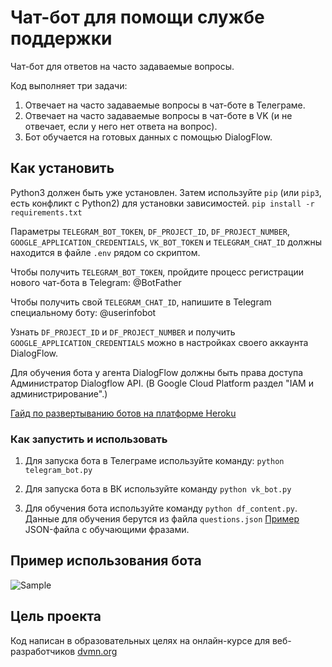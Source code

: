 # Чат-бот для помощи службе поддержки

Чат-бот для ответов на часто задаваемые вопросы.

Код выполняет три задачи:
1) Отвечает на часто задаваемые вопросы в чат-боте в Телеграме.
2) Отвечает на часто задаваемые вопросы в чат-боте в VK (и не отвечает, если у него нет ответа на вопрос).
3) Бот обучается на готовых данных с помощью DialogFlow.

## Как установить

Python3 должен быть уже установлен. Затем используйте `pip` (или `pip3`, есть конфликт с Python2) для установки зависимостей.
`pip install -r requirements.txt`

Параметры `TELEGRAM_BOT_TOKEN`, `DF_PROJECT_ID`, `DF_PROJECT_NUMBER`, `GOOGLE_APPLICATION_CREDENTIALS`, `VK_BOT_TOKEN` и `TELEGRAM_CHAT_ID` должны находится в файле `.env` рядом со скриптом.

Чтобы получить `TELEGRAM_BOT_TOKEN`, пройдите процесс регистрации нового чат-бота в Telegram: @BotFather

Чтобы получить свой `TELEGRAM_CHAT_ID`, напишите в Telegram специальному боту: @userinfobot

Узнать `DF_PROJECT_ID` и `DF_PROJECT_NUMBER` и получить `GOOGLE_APPLICATION_CREDENTIALS` можно в настройках своего аккаунта DialogFlow.

Для обучения бота у агента DialogFlow должны быть права доступа Администратор Dialogflow API. (В Google Cloud Platform раздел "IAM и администрирование".)

[Гайд по развертыванию ботов на платформе Heroku](https://devcenter.heroku.com/articles/getting-started-with-python)

### Как запустить и использовать

1. Для запуска бота в Телеграме используйте команду: `python telegram_bot.py`

2. Для запуска бота в ВК используйте команду `python vk_bot.py`

3. Для обучения бота используйте команду `python df_content.py`. Данные для обучения берутся из файла `questions.json`
[Пример](https://github.com/gmatrunich/support-bot/blob/master/questions.json) JSON-файла с обучающими фразами.

## Пример использования бота

![Sample](https://dvmn.org/media/filer_public/1e/f6/1ef61183-56ad-4094-b3d0-21800bdb8b09/demo_vk_bot.gif)

## Цель проекта

Код написан в образовательных целях на онлайн-курсе для веб-разработчиков [dvmn.org](https://dvmn.org/modules/)
